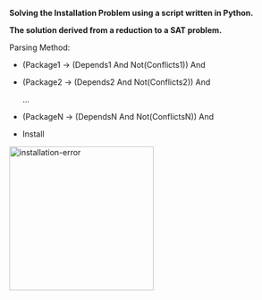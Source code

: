 **Solving the Installation Problem using a script written in Python.**

**The solution derived from a reduction to a SAT problem.**


Parsing Method:

* (Package1 -> (Depends1 And Not(Conflicts1)) And

* (Package2 -> (Depends2 And Not(Conflicts2)) And

   ...
 
* (PackageN -> (DependsN And Not(ConflictsN)) And

* Install



<img width="258" alt="installation-error" src="https://user-images.githubusercontent.com/84729141/233440783-8679faca-c852-4789-adc2-5b308963fc03.png">
